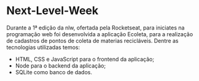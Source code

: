 # Next-Level-Week
Durante a 1ª edição da nlw, ofertada pela Rocketseat, para iniciates na programação web foi desenvolvida a aplicação Ecoleta, para a realização de cadastros de pontos de coleta de materias recicláveis. Dentre as tecnologias utilizadas temos:
- HTML, CSS e JavaScript para o frontend da aplicação;
- Node para o backend da aplicação;
- SQLite como banco de dados.
